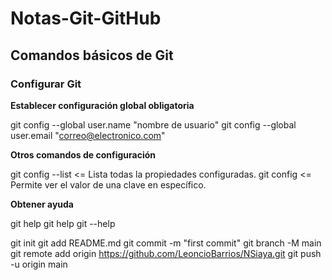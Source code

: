 # Notas-Git-GitHub

## Comandos básicos de Git


### Configurar Git

**Establecer configuración global obligatoria**

git config --global user.name "nombre de usuario"
git config --global user.email "correo@electronico.com"

**Otros comandos de configuración**

git config --list    <= Lista todas la propiedades configuradas.
git config <clave>   <= Permite ver el valor de una clave en específico.


**Obtener ayuda**

git help
git help <verbo>
git <verbo> --help

                              

git init
git add README.md
git commit -m "first commit"
git branch -M main
git remote add origin https://github.com/LeoncioBarrios/NSiaya.git
git push -u origin main
